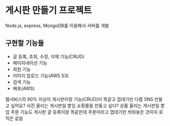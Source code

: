 # 게시판 만들기 프로젝트
Node.js, express, MongoDB를 이용해서 서버를 개발

## 구현할 기능들
- 글 등록, 조회, 수정, 삭제 기능(CRUD)
- 페이지네이션 기능
- 회원 기능
- 이미지 업로드 기능(AWS S3)
- 검색 기능
- 배포(AWS)

웹서비스의 90% 이상이 게시판이랑 기능(CRUD)이 똑같고 껍데기만 다름
SNS 만들고 싶어요? 사진 올리는 게시판일 뿐임
쇼핑몰을 만들고 싶다? 상품 올리는 게시판일 뿐임
주문 기능도 게시판 글 등록이랑 똑같은데 주문이라고 껍데기만 씌워놓은 것이지 로직은 같음

